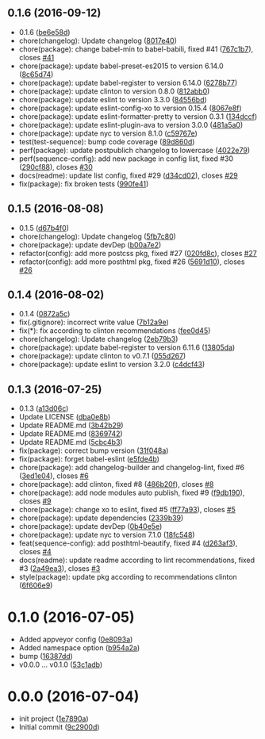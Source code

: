 <a name="0.1.6"></a>
## 0.1.6 (2016-09-12)

* 0.1.6 ([be6e58d](https://github.com/postload/post-sequence/commit/be6e58d))
* chore(changelog): Update changelog ([8017e40](https://github.com/postload/post-sequence/commit/8017e40))
* chore(package): change babel-min to babel-babili, fixed #41 ([767c1b7](https://github.com/postload/post-sequence/commit/767c1b7)), closes [#41](https://github.com/postload/post-sequence/issues/41)
* chore(package): update babel-preset-es2015 to version 6.14.0 ([8c65d74](https://github.com/postload/post-sequence/commit/8c65d74))
* chore(package): update babel-register to version 6.14.0 ([6278b77](https://github.com/postload/post-sequence/commit/6278b77))
* chore(package): update clinton to version 0.8.0 ([812abb0](https://github.com/postload/post-sequence/commit/812abb0))
* chore(package): update eslint to version 3.3.0 ([84556bd](https://github.com/postload/post-sequence/commit/84556bd))
* chore(package): update eslint-config-xo to version 0.15.4 ([8067e8f](https://github.com/postload/post-sequence/commit/8067e8f))
* chore(package): update eslint-formatter-pretty to version 0.3.1 ([134dccf](https://github.com/postload/post-sequence/commit/134dccf))
* chore(package): update eslint-plugin-ava to version 3.0.0 ([481a5a0](https://github.com/postload/post-sequence/commit/481a5a0))
* chore(package): update nyc to version 8.1.0 ([c59767e](https://github.com/postload/post-sequence/commit/c59767e))
* test(test-sequence): bump code coverage ([89d860d](https://github.com/postload/post-sequence/commit/89d860d))
* perf(package): update postpublich changelog to lowercase ([4022e79](https://github.com/postload/post-sequence/commit/4022e79))
* perf(sequence-config): add new package in config list, fixed #30 ([290cf88](https://github.com/postload/post-sequence/commit/290cf88)), closes [#30](https://github.com/postload/post-sequence/issues/30)
* docs(readme): update list config, fixed #29 ([d34cd02](https://github.com/postload/post-sequence/commit/d34cd02)), closes [#29](https://github.com/postload/post-sequence/issues/29)
* fix(package): fix broken tests ([990fe41](https://github.com/postload/post-sequence/commit/990fe41))



<a name="0.1.5"></a>
## 0.1.5 (2016-08-08)

* 0.1.5 ([d67b4f0](https://github.com/postload/post-sequence/commit/d67b4f0))
* chore(changelog): Update changelog ([5fb7c80](https://github.com/postload/post-sequence/commit/5fb7c80))
* chore(package): update devDep ([b00a7e2](https://github.com/postload/post-sequence/commit/b00a7e2))
* refactor(config): add more postcss pkg, fixed #27 ([020fd8c](https://github.com/postload/post-sequence/commit/020fd8c)), closes [#27](https://github.com/postload/post-sequence/issues/27)
* refactor(config): add more posthtml pkg, fixed #26 ([5691d10](https://github.com/postload/post-sequence/commit/5691d10)), closes [#26](https://github.com/postload/post-sequence/issues/26)



<a name="0.1.4"></a>
## 0.1.4 (2016-08-02)

* 0.1.4 ([0872a5c](https://github.com/postload/post-sequence/commit/0872a5c))
* fix(.gitignore): incorrect write value ([7b12a9e](https://github.com/postload/post-sequence/commit/7b12a9e))
* fix(*): fix according to clinton recommendations ([fee0d45](https://github.com/postload/post-sequence/commit/fee0d45))
* chore(changelog): Update changelog ([2eb79b3](https://github.com/postload/post-sequence/commit/2eb79b3))
* chore(package): update babel-register to version 6.11.6 ([13805da](https://github.com/postload/post-sequence/commit/13805da))
* chore(package): update clinton to v0.7.1 ([055d267](https://github.com/postload/post-sequence/commit/055d267))
* chore(package): update eslint to version 3.2.0 ([c4dcf43](https://github.com/postload/post-sequence/commit/c4dcf43))



<a name="0.1.3"></a>
## 0.1.3 (2016-07-25)

* 0.1.3 ([a13d06c](https://github.com/postload/post-sequence/commit/a13d06c))
* Update LICENSE ([dba0e8b](https://github.com/postload/post-sequence/commit/dba0e8b))
* Update README.md ([3b42b29](https://github.com/postload/post-sequence/commit/3b42b29))
* Update README.md ([8369742](https://github.com/postload/post-sequence/commit/8369742))
* Update README.md ([5cbc4b3](https://github.com/postload/post-sequence/commit/5cbc4b3))
* fix(package): correct bump version ([31f048a](https://github.com/postload/post-sequence/commit/31f048a))
* fix(package): forget babel-eslint ([e5fde4b](https://github.com/postload/post-sequence/commit/e5fde4b))
* chore(package): add changelog-builder and changelog-lint, fixed #6 ([3ed1e04](https://github.com/postload/post-sequence/commit/3ed1e04)), closes [#6](https://github.com/postload/post-sequence/issues/6)
* chore(package): add clinton, fixed #8 ([486b20f](https://github.com/postload/post-sequence/commit/486b20f)), closes [#8](https://github.com/postload/post-sequence/issues/8)
* chore(package): add node modules auto publish, fixed #9 ([f9db190](https://github.com/postload/post-sequence/commit/f9db190)), closes [#9](https://github.com/postload/post-sequence/issues/9)
* chore(package): change xo to eslint, fixed #5 ([ff77a93](https://github.com/postload/post-sequence/commit/ff77a93)), closes [#5](https://github.com/postload/post-sequence/issues/5)
* chore(package): update dependencies ([2339b39](https://github.com/postload/post-sequence/commit/2339b39))
* chore(package): update devDep ([0b40e5e](https://github.com/postload/post-sequence/commit/0b40e5e))
* chore(package): update nyc to version 7.1.0 ([18fc548](https://github.com/postload/post-sequence/commit/18fc548))
* feat(sequence-config): add posthtml-beautify, fixed #4 ([d263af3](https://github.com/postload/post-sequence/commit/d263af3)), closes [#4](https://github.com/postload/post-sequence/issues/4)
* docs(readme): update readme according to lint recommendations, fixed #3 ([2a49ea3](https://github.com/postload/post-sequence/commit/2a49ea3)), closes [#3](https://github.com/postload/post-sequence/issues/3)
* style(package): update pkg according to recommendations clinton ([6f606e9](https://github.com/postload/post-sequence/commit/6f606e9))



<a name="0.1.0"></a>
# 0.1.0 (2016-07-05)

* Added appveyor config ([0e8093a](https://github.com/postload/post-sequence/commit/0e8093a))
* Added namespace option ([b954a2a](https://github.com/postload/post-sequence/commit/b954a2a))
* bump ([16387dd](https://github.com/postload/post-sequence/commit/16387dd))
* v0.0.0 ... v0.1.0 ([53c1adb](https://github.com/postload/post-sequence/commit/53c1adb))



<a name="0.0.0"></a>
# 0.0.0 (2016-07-04)

* init project ([1e7890a](https://github.com/postload/post-sequence/commit/1e7890a))
* Initial commit ([9c2900d](https://github.com/postload/post-sequence/commit/9c2900d))



